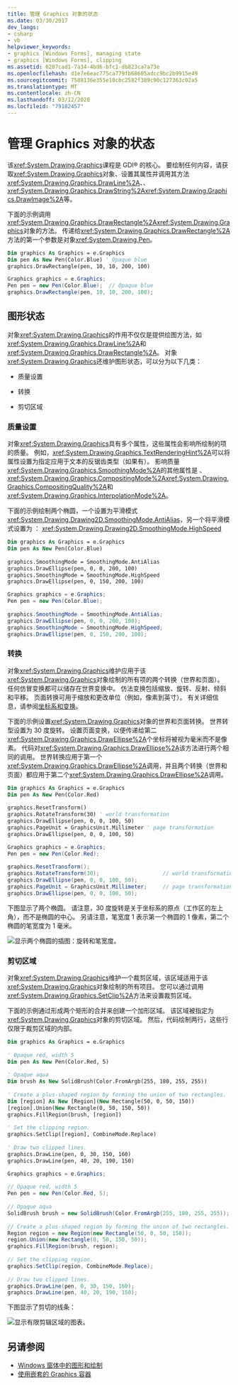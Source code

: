 ```yaml
---
title: 管理 Graphics 对象的状态
ms.date: 03/30/2017
dev_langs:
- csharp
- vb
helpviewer_keywords:
- graphics [Windows Forms], managing state
- graphics [Windows Forms], clipping
ms.assetid: 6207cad1-7a34-4bd6-bfc1-db823ca7a73e
ms.openlocfilehash: d1e7e6eac775ca779fb68605adcc9bc2b9915e49
ms.sourcegitcommit: 7588136e355e10cbc2582f389c90c127363c02a5
ms.translationtype: MT
ms.contentlocale: zh-CN
ms.lasthandoff: 03/12/2020
ms.locfileid: "79182457"
---
```

# <a name="managing-the-state-of-a-graphics-object"></a>管理 Graphics 对象的状态
该<xref:System.Drawing.Graphics>课程是 GDI® 的核心。 要绘制任何内容，请获取<xref:System.Drawing.Graphics>对象、设置其属性并调用其方法<xref:System.Drawing.Graphics.DrawLine%2A>、、<xref:System.Drawing.Graphics.DrawString%2A><xref:System.Drawing.Graphics.DrawImage%2A>等。  
  
 下面的示例调用<xref:System.Drawing.Graphics.DrawRectangle%2A><xref:System.Drawing.Graphics>对象的方法。 传递给<xref:System.Drawing.Graphics.DrawRectangle%2A>方法的第一个参数是对象<xref:System.Drawing.Pen>。  
  
```vb  
Dim graphics As Graphics = e.Graphics  
Dim pen As New Pen(Color.Blue) ' Opaque blue  
graphics.DrawRectangle(pen, 10, 10, 200, 100)  
```  
  
```csharp  
Graphics graphics = e.Graphics;  
Pen pen = new Pen(Color.Blue);  // Opaque blue  
graphics.DrawRectangle(pen, 10, 10, 200, 100);  
```  
  
## <a name="graphics-state"></a>图形状态  
 对象<xref:System.Drawing.Graphics>的作用不仅仅是提供绘图方法，如<xref:System.Drawing.Graphics.DrawLine%2A>和<xref:System.Drawing.Graphics.DrawRectangle%2A>。 对象<xref:System.Drawing.Graphics>还维护图形状态，可以分为以下几类：  
  
- 质量设置  
  
- 转换  
  
- 剪切区域  
  
### <a name="quality-settings"></a>质量设置  
 对象<xref:System.Drawing.Graphics>具有多个属性，这些属性会影响所绘制的项的质量。 例如，<xref:System.Drawing.Graphics.TextRenderingHint%2A>可以将 属性设置为指定应用于文本的反锯齿类型（如果有）。 影响质量<xref:System.Drawing.Graphics.SmoothingMode%2A>的其他属性是 、<xref:System.Drawing.Graphics.CompositingMode%2A><xref:System.Drawing.Graphics.CompositingQuality%2A>和<xref:System.Drawing.Graphics.InterpolationMode%2A>。  
  
 下面的示例绘制两个椭圆，一个设置为平滑模式<xref:System.Drawing.Drawing2D.SmoothingMode.AntiAlias>，另一个将平滑模式设置为 ： <xref:System.Drawing.Drawing2D.SmoothingMode.HighSpeed>  
  
```vb  
Dim graphics As Graphics = e.Graphics  
Dim pen As New Pen(Color.Blue)  
  
graphics.SmoothingMode = SmoothingMode.AntiAlias  
graphics.DrawEllipse(pen, 0, 0, 200, 100)  
graphics.SmoothingMode = SmoothingMode.HighSpeed  
graphics.DrawEllipse(pen, 0, 150, 200, 100)  
```  
  
```csharp  
Graphics graphics = e.Graphics;  
Pen pen = new Pen(Color.Blue);  
  
graphics.SmoothingMode = SmoothingMode.AntiAlias;  
graphics.DrawEllipse(pen, 0, 0, 200, 100);  
graphics.SmoothingMode = SmoothingMode.HighSpeed;  
graphics.DrawEllipse(pen, 0, 150, 200, 100);  
```  
  
### <a name="transformations"></a>转换  
 对象<xref:System.Drawing.Graphics>维护应用于该<xref:System.Drawing.Graphics>对象绘制的所有项的两个转换（世界和页面）。 任何仿冒变换都可以储存在世界变换中。 仿法变换包括缩放、旋转、反射、倾斜和平移。 页面转换可用于缩放和更改单位（例如，像素到英寸）。 有关详细信息，请参阅[坐标系和变换](coordinate-systems-and-transformations.md)。  
  
 下面的示例设置<xref:System.Drawing.Graphics>对象的世界和页面转换。 世界转型设置为 30 度旋转。 设置页面变换，以便传递给第二<xref:System.Drawing.Graphics.DrawEllipse%2A>个坐标将被视为毫米而不是像素。 代码对<xref:System.Drawing.Graphics.DrawEllipse%2A>该方法进行两个相同的调用。 世界转换应用于第一个<xref:System.Drawing.Graphics.DrawEllipse%2A>调用，并且两个转换（世界和页面）都应用于第二个<xref:System.Drawing.Graphics.DrawEllipse%2A>调用。  
  
```vb  
Dim graphics As Graphics = e.Graphics  
Dim pen As New Pen(Color.Red)  
  
graphics.ResetTransform()  
graphics.RotateTransform(30) ' world transformation  
graphics.DrawEllipse(pen, 0, 0, 100, 50)  
graphics.PageUnit = GraphicsUnit.Millimeter ' page transformation  
graphics.DrawEllipse(pen, 0, 0, 100, 50)  
```  
  
```csharp  
Graphics graphics = e.Graphics;  
Pen pen = new Pen(Color.Red);
  
graphics.ResetTransform();  
graphics.RotateTransform(30);                    // world transformation  
graphics.DrawEllipse(pen, 0, 0, 100, 50);  
graphics.PageUnit = GraphicsUnit.Millimeter;     // page transformation  
graphics.DrawEllipse(pen, 0, 0, 100, 50);  
```  
  
 下图显示了两个椭圆。 请注意，30 度旋转是关于坐标系的原点（工作区的左上角），而不是椭圆的中心。 另请注意，笔宽度 1 表示第一个椭圆的 1 像素，第二个椭圆的笔宽度为 1 毫米。  
  
 ![显示两个椭圆的插图：旋转和笔宽度。](./media/managing-the-state-of-a-graphics-object/set-rotation-pen-width-drawellipse-method.png)  
  
### <a name="clipping-region"></a>剪切区域  
 对象<xref:System.Drawing.Graphics>维护一个裁剪区域，该区域适用于该<xref:System.Drawing.Graphics>对象绘制的所有项目。 您可以通过调用<xref:System.Drawing.Graphics.SetClip%2A>方法来设置裁剪区域。  
  
 下面的示例通过形成两个矩形的合并来创建一个加形区域。 该区域被指定为<xref:System.Drawing.Graphics>对象的剪切区域。 然后，代码绘制两行，这些行仅限于裁剪区域的内部。  
  
```vb  
Dim graphics As Graphics = e.Graphics  
  
' Opaque red, width 5  
Dim pen As New Pen(Color.Red, 5)  
  
' Opaque aqua  
Dim brush As New SolidBrush(Color.FromArgb(255, 180, 255, 255))  
  
' Create a plus-shaped region by forming the union of two rectangles.  
Dim [region] As New [Region](New Rectangle(50, 0, 50, 150))  
[region].Union(New Rectangle(0, 50, 150, 50))  
graphics.FillRegion(brush, [region])  
  
' Set the clipping region.  
graphics.SetClip([region], CombineMode.Replace)  
  
' Draw two clipped lines.  
graphics.DrawLine(pen, 0, 30, 150, 160)  
graphics.DrawLine(pen, 40, 20, 190, 150)  
```  
  
```csharp  
Graphics graphics = e.Graphics;  
  
// Opaque red, width 5  
Pen pen = new Pen(Color.Red, 5);
  
// Opaque aqua  
SolidBrush brush = new SolidBrush(Color.FromArgb(255, 180, 255, 255));
  
// Create a plus-shaped region by forming the union of two rectangles.  
Region region = new Region(new Rectangle(50, 0, 50, 150));  
region.Union(new Rectangle(0, 50, 150, 50));  
graphics.FillRegion(brush, region);  
  
// Set the clipping region.  
graphics.SetClip(region, CombineMode.Replace);  
  
// Draw two clipped lines.  
graphics.DrawLine(pen, 0, 30, 150, 160);  
graphics.DrawLine(pen, 40, 20, 190, 150);  
```  
  
 下图显示了剪切的线条：  
  
 ![显示有限剪辑区域的图表。](./media/managing-the-state-of-a-graphics-object/set-clipping-region-setclip-method.png)  
  
## <a name="see-also"></a>另请参阅

- [Windows 窗体中的图形和绘制](graphics-and-drawing-in-windows-forms.md)
- [使用嵌套的 Graphics 容器](using-nested-graphics-containers.md)

